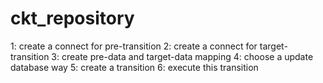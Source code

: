 # ckt_repository

1: create a connect for pre-transition
2: create a connect for target-transition
3: create pre-data and target-data mapping
4: choose a update database way
5: create a transition
6: execute this transition
